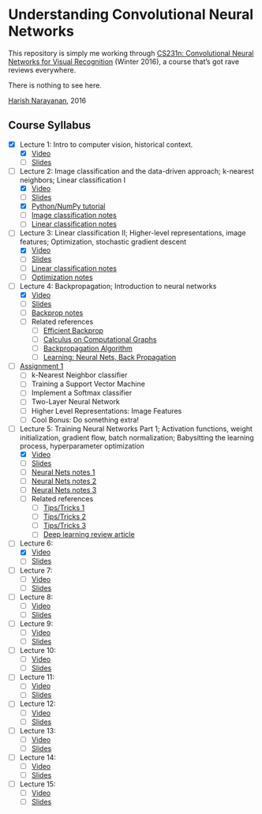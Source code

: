 # Understanding Convolutional Neural Networks

This repository is simply me working through [CS231n: Convolutional
Neural Networks for Visual Recognition](http://cs231n.stanford.edu)
(Winter 2016), a course that’s got rave reviews everywhere.

There is nothing to see here.

[Harish Narayanan](https://harishnarayanan.org/), 2016

## Course Syllabus

- [x] Lecture 1: Intro to computer vision, historical context.
   - [x] [Video](https://youtu.be/NfnWJUyUJYU)
   - [ ] [Slides](lecture-slides/lecture1.pdf)
- [ ] Lecture 2: Image classification and the data-driven approach;
      k-nearest neighbors; Linear classification I
   - [x] [Video](https://youtu.be/8inugqHkfvE)
   - [ ] [Slides](lecture-slides/lecture2.pdf)
   - [x] [Python/NumPy tutorial](lecture-notes/python-numpy-tutorial.pdf)
   - [ ] [Image classification notes](lecture-notes/image-classification.pdf)
   - [ ] [Linear classification notes](lecture-notes/linear-classification.pdf)
- [ ] Lecture 3: Linear classification II; Higher-level
      representations, image features; Optimization, stochastic
      gradient descent
   - [x] [Video](https://youtu.be/qlLChbHhbg4)
   - [ ] [Slides](lecture-slides/lecture3.pdf)
   - [ ] [Linear classification notes](lecture-notes/linear-classification.pdf)
   - [ ] [Optimization notes](lecture-notes/optimization.pdf)
- [ ] Lecture 4: Backpropagation; Introduction to neural networks
   - [x] [Video](https://youtu.be/i94OvYb6noo)
   - [ ] [Slides](lecture-slides/lecture4.pdf)
   - [ ] [Backprop notes](lecture-notes/backprop.pdf)
   - [ ] Related references
      - [ ] [Efficient Backprop](papers/efficient-backprop.pdf)
      - [ ] [Calculus on Computational Graphs](papers/backprop-calculus.pdf)
      - [ ] [Backpropagation Algorithm](papers/backprop-algorithm.pdf)
      - [ ] [Learning: Neural Nets, Back Propagation](https://youtu.be/q0pm3BrIUFo)
- [ ] [Assignment 1](assignments/assignment1/assignment1.pdf)
   - [ ] k-Nearest Neighbor classifier
   - [ ] Training a Support Vector Machine
   - [ ] Implement a Softmax classifier
   - [ ] Two-Layer Neural Network
   - [ ] Higher Level Representations: Image Features
   - [ ] Cool Bonus: Do something extra!
- [ ] Lecture 5: Training Neural Networks Part 1; Activation
      functions, weight initialization, gradient flow, batch
      normalization; Babysitting the learning process, hyperparameter
      optimization
   - [x] [Video](https://youtu.be/gYpoJMlgyXA)
   - [ ] [Slides](lecture-slides/lecture5.pdf)
   - [ ] [Neural Nets notes 1](lecture-notes/neural-nets-1.pdf)
   - [ ] [Neural Nets notes 2](lecture-notes/neural-nets-2.pdf)
   - [ ] [Neural Nets notes 3](lecture-notes/neural-nets-3.pdf)
   - [ ] Related references
      - [ ] [Tips/Tricks 1](papers/sgd-tricks.pdf)
      - [ ] [Tips/Tricks 2](papers/efficient-backprop.pdf)
      - [ ] [Tips/Tricks 3](papers/practical-sgd.pdf)
      - [ ] [Deep learning review article](papers/deep-review.pdf)
- [ ] Lecture 6:
   - [x] [Video](https://youtu.be/hd_KFJ5ktUc)
   - [ ] [Slides](lecture-slides/lecture6.pdf)
- [ ] Lecture 7:
   - [ ] [Video](https://youtu.be/LxfUGhug-iQ)
   - [ ] [Slides](lecture-slides/lecture7.pdf)
- [ ] Lecture 8:
   - [ ] [Video](https://youtu.be/GxZrEKZfW2o)
   - [ ] [Slides](lecture-slides/lecture8.pdf)
- [ ] Lecture 9:
   - [ ] [Video](https://youtu.be/ta5fdaqDT3M)
   - [ ] [Slides](lecture-slides/lecture9.pdf)
- [ ] Lecture 10:
   - [ ] [Video](https://youtu.be/yCC09vCHzF8)
   - [ ] [Slides](lecture-slides/lecture10.pdf)
- [ ] Lecture 11:
   - [ ] [Video](https://youtu.be/pA4BsUK3oP4)
   - [ ] [Slides](lecture-slides/lecture11.pdf)
- [ ] Lecture 12:
   - [ ] [Video](https://youtu.be/Vf_-OkqbwPo)
   - [ ] [Slides](lecture-slides/lecture12.pdf)
- [ ] Lecture 13:
   - [ ] [Video](https://youtu.be/ByjaPdWXKJ4)
   - [ ] [Slides](lecture-slides/lecture13.pdf)
- [ ] Lecture 14:
   - [ ] [Video](https://youtu.be/ekyBklxwQMU)
   - [ ] [Slides](lecture-slides/lecture14.pdf)
- [ ] Lecture 15:
   - [ ] [Video](https://youtu.be/T7YkPWpwFD4)
   - [ ] [Slides](lecture-slides/lecture15.pdf)
